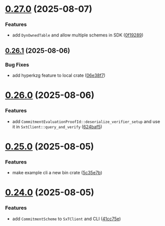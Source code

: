 # [0.27.0](https://github.com/spaceandtimefdn/sxt-proof-of-sql-sdk/compare/v0.26.1...v0.27.0) (2025-08-07)


### Features

* add `DynOwnedTable` and allow multiple schemes in SDK ([0f19289](https://github.com/spaceandtimefdn/sxt-proof-of-sql-sdk/commit/0f19289a3b94974048e9c9416a33691891d63d1a))



## [0.26.1](https://github.com/spaceandtimefdn/sxt-proof-of-sql-sdk/compare/v0.26.0...v0.26.1) (2025-08-06)


### Bug Fixes

* add hyperkzg feature to local crate ([06e38f7](https://github.com/spaceandtimefdn/sxt-proof-of-sql-sdk/commit/06e38f7b68c61320ab168668b049e2534b460f01))



# [0.26.0](https://github.com/spaceandtimefdn/sxt-proof-of-sql-sdk/compare/v0.25.0...v0.26.0) (2025-08-06)


### Features

* add `CommitmentEvaluationProofId::deserialize_verifier_setup` and use it in `SxtClient::query_and_verify` ([624baf5](https://github.com/spaceandtimefdn/sxt-proof-of-sql-sdk/commit/624baf5e74c32d49d42cc69578297173d4c1233f))



# [0.25.0](https://github.com/spaceandtimefdn/sxt-proof-of-sql-sdk/compare/v0.24.0...v0.25.0) (2025-08-05)


### Features

* make example cli a new bin crate ([5c35e7b](https://github.com/spaceandtimefdn/sxt-proof-of-sql-sdk/commit/5c35e7b5f398598d3692206b67dd291c282f29d2))



# [0.24.0](https://github.com/spaceandtimefdn/sxt-proof-of-sql-sdk/compare/v0.23.0...v0.24.0) (2025-08-05)


### Features

* add `CommitmentScheme` to `SxTClient` and CLI ([41cc75e](https://github.com/spaceandtimefdn/sxt-proof-of-sql-sdk/commit/41cc75ee4fa73a23e06025adb4fa02c8dc76d259))



